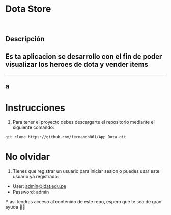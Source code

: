 <h1>Dota Store</h1>
</br>
<p align="center">
<h2>Descripción<h2/>
  </p>
<p>Es ta aplicacion se desarrollo con el fin de poder visualizar los heroes de dota y vender items</p>
  
---

a

# Instrucciones

1. Para tener el proyecto debes descargarte el repositorio mediante el siguiente comando:

```
git clone https://github.com/fernando061/App_Dota.git
```


# No olvidar

1. Tienes que registrar un usuario para iniciar sesion o puedes usar este usuario ya registrado:

- User: admin@idat.edu.pe
- Password: admin



Y así tendras acceso al contenido de este repo, espero que te sea de gran ayuda 🙌🏻

